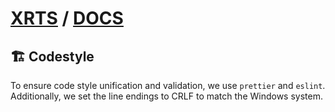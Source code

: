# [XRTS](../README.md) / [DOCS](./README.md)

## 🏗️ Codestyle

To ensure code style unification and validation, we use `prettier` and `eslint`. <br/>
Additionally, we set the line endings to CRLF to match the Windows system.
